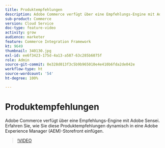 ```yaml
---
title: Produktempfehlungen
description: Adobe Commerce verfügt über eine Empfehlungs-Engine mit Adobe Sensei. Erfahren Sie, wie Sie diese Produktempfehlungen dynamisch in eine Adobe Experience Manager (AEM)-Storefront einfügen.
sub-product: Commerce
version: Cloud Service
doc-type: feature-video
activity: grow
audience: marketer
feature: Commerce Integration Framework
kt: 9649
thumbnail: 340130.jpg
exl-id: ee6f3423-175d-4a13-a587-63c285b6075f
role: Admin
source-git-commit: 0e328d013f3c5b9b965010e4e410b6fda2de042e
workflow-type: ht
source-wordcount: '54'
ht-degree: 100%

---
```


# Produktempfehlungen

Adobe Commerce verfügt über eine Empfehlungs-Engine mit Adobe Sensei. Erfahren Sie, wie Sie diese Produktempfehlungen dynamisch in eine Adobe Experience Manager (AEM)-Storefront einfügen.

>[!VIDEO](https://video.tv.adobe.com/v/340130/?learn=on)
